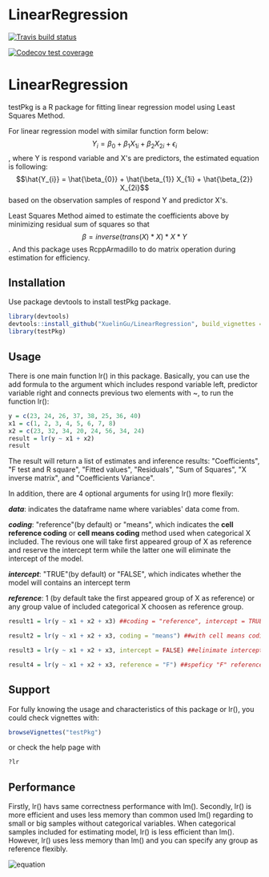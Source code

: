 # LinearRegression

  <!-- badges: start -->
  [![Travis build status](https://travis-ci.org/XuelinGu/LinearRegression.svg?branch=master)](https://travis-ci.org/XuelinGu/LinearRegression)
  <!-- badges: end -->
  <!-- badges: start -->
  [![Codecov test coverage](https://codecov.io/gh/XuelinGu/LinearRegression/branch/master/graph/badge.svg)](https://codecov.io/gh/XuelinGu/LinearRegression?branch=master)
  <!-- badges: end -->
  
# LinearRegression
testPkg is a R package for fitting linear regression model using Least Squares Method.

For linear regression model with similar function form below:
$$Y_{i} = \beta_{0} + \beta_{1} X_{1i} + \beta_{2} X_{2i} + \epsilon_{i}$$,
where Y is respond variable and X's are predictors, the estimated equation is following:
$$\hat{Y_{i}} = \hat{\beta_{0}} + \hat{\beta_{1}} X_{1i} + \hat{\beta_{2}} X_{2i}$$
based on the observation samples of respond Y and predictor X's.

Least Squares Method aimed to estimate the coefficients above by minimizing residual sum of squares so that $${\beta} = inverse(trans(X)*X)*X*Y$$. And this package uses RcppArmadillo to do matrix operation during estimation for efficiency.

## Installation

Use package devtools to install testPkg package.

```r
library(devtools)
devtools::install_github("XuelinGu/LinearRegression", build_vignettes = T)
library(testPkg)
```

## Usage

There is one main function lr() in this package. Basically, you can use the add formula to the argument which includes respond variable left, predictor variable right and connects previous two elements with ~, to run the function lr():

```r
y = c(23, 24, 26, 37, 38, 25, 36, 40)
x1 = c(1, 2, 3, 4, 5, 6, 7, 8)
x2 = c(23, 32, 34, 20, 24, 56, 34, 24)
result = lr(y ~ x1 + x2)
result
```
The result will return a list of estimates and inference results: "Coefficients", "F test and R square", "Fitted values", "Residuals", "Sum of Squares", "X inverse matrix", and "Coefficients Variance".

In addition, there are 4 optional arguments for using lr() more flexily:
 
***data***: indicates the dataframe name where variables' data come from. 

***coding***: "reference"(by default) or "means", which indicates the **cell reference coding** or **cell means coding** method used when categorical X included. The revious one will take first appeared group of X as reference and reserve the intercept term while the latter one will eliminate the intercept of the model.

***intercept***: "TRUE"(by default) or "FALSE", which indicates whether the model will contains an intercept term

***reference***:  1 (by default take the first appeared group of X as reference) or any group value of included categorical X choosen as reference group.

```r
result1 = lr(y ~ x1 + x2 + x3) ##coding = "reference", intercept = TRUE, reference = 1

result2 = lr(y ~ x1 + x2 + x3, coding = "means") ##with cell means coding method

result3 = lr(y ~ x1 + x2 + x3, intercept = FALSE) ##elinimate intercept term

result4 = lr(y ~ x1 + x2 + x3, reference = "F") ##speficy "F" reference group

```

## Support

For fully knowing the usage and characteristics of this package or lr(), you could check vignettes with:

```r
browseVignettes("testPkg")
```

or check the help page with

```r
?lr
```

## Performance

Firstly, lr() havs same correctness performance with lm(). Secondly, lr() is more efficient and uses less memory than common used lm() regarding to small or big samples without categorical variables. When categorical samples included for estimating model, lr() is less efficient than lm(). However, lr() uses less memory than lm() and you can specify any group as reference flexibly. 

![equation](http://www.sciweavers.org/upload/Tex2Img_1574780243/render.png)
 